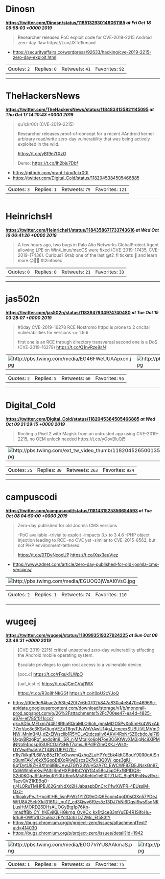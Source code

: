 # Dinosn
**https://twitter.com/Dinosn/status/1185132930148061185 _at Fri Oct 18 09:58:03 +0000 2019_**
<blockquote>
Researcher released PoC exploit code for CVE-2019-2215 Android zero-day flaw https://t.co/JXTe1kmaxd
</blockquote>

* https://securityaffairs.co/wordpress/92633/hacking/cve-2019-2215-zero-day-exploit.html

<table><tr>
<td>Quotes: <code>2</code></td>
<td>Replies: <code>0</code></td>
<td>Retweets: <code>41</code></td>
<td>Favorites: <code>92</code></td>
</tr></table>

---

# TheHackersNews
**https://twitter.com/TheHackersNews/status/1184834125821145095 _at Thu Oct 17 14:10:43 +0000 2019_**
<blockquote>
qu1ckr00t (CVE-2019-2215)

Researcher releases proof-of-concept for a recent #Android kernel arbitrary read/write zero-day vulnerability that was being actively exploited in the wild.

https://t.co/yBf9n7fXzO

Demo: https://t.co/Ih2biu7Dbf
</blockquote>

* https://github.com/grant-h/qu1ckr00t
* https://twitter.com/Digital_Cold/status/1182045384505466885

<table><tr>
<td>Quotes: <code>3</code></td>
<td>Replies: <code>1</code></td>
<td>Retweets: <code>79</code></td>
<td>Favorites: <code>121</code></td>
</tr></table>

---

# HeinrichsH
**https://twitter.com/HeinrichsH/status/1184358671733743616 _at Wed Oct 16 06:41:26 +0000 2019_**
<blockquote>
A few hours ago, two bugs in Palo Alto Networks GlobalProtect Agent allowing LPE on Win/Linux/macOS were fixed (CVE-2019-17435, CVE-2019-17436). Curious? Grab one of the last @t2_fi tickets 🎫 and learn more 😊🤙🏻 #t2infosec
</blockquote>


<table><tr>
<td>Quotes: <code>0</code></td>
<td>Replies: <code>0</code></td>
<td>Retweets: <code>21</code></td>
<td>Favorites: <code>33</code></td>
</tr></table>

---

# jas502n
**https://twitter.com/jas502n/status/1183947634974740480 _at Tue Oct 15 03:28:07 +0000 2019_**
<blockquote>
#0day CVE-2019-16278 RCE
Nostromo httpd is prone to 2 cricital 
vulnerabilities for versions &lt;= 1.9.6 

first one is an RCE through directory transversal
second one is a DoS (CVE-2019-16279) https://t.co/Q1nvRze8aN
</blockquote>


<table><tr>
<td><img src="pictures/http+++pbs.twimg.com+media+EG46FWeUUAApxon.jpg" alt="http://pbs.twimg.com/media/EG46FWeUUAApxon.jpg"></td>
<td><img src="pictures/http+++pbs.twimg.com+media+EG46FWhUcAA9QdM.jpg" alt="http://pbs.twimg.com/media/EG46FWhUcAA9QdM.jpg"></td>
</tr></table>
<table><tr>
<td>Quotes: <code>2</code></td>
<td>Replies: <code>5</code></td>
<td>Retweets: <code>60</code></td>
<td>Favorites: <code>95</code></td>
</tr></table>

---

# Digital_Cold
**https://twitter.com/Digital_Cold/status/1182045384505466885 _at Wed Oct 09 21:29:15 +0000 2019_**
<blockquote>
Rooting a Pixel 2 with Magisk from an untrusted app using CVE-2019-2215, no OEM unlock needed https://t.co/yGovBluQj5
</blockquote>


<table><tr>
<td><img src="pictures/http+++pbs.twimg.com+ext_tw_video_thumb+1182045265001357312+pu+img+ffCQBoITirrgjGnZ.jpg" alt="http://pbs.twimg.com/ext_tw_video_thumb/1182045265001357312/pu/img/ffCQBoITirrgjGnZ.jpg"></td>
</tr></table>
<table><tr>
<td>Quotes: <code>25</code></td>
<td>Replies: <code>30</code></td>
<td>Retweets: <code>263</code></td>
<td>Favorites: <code>924</code></td>
</tr></table>

---

# campuscodi
**https://twitter.com/campuscodi/status/1181431525356654593 _at Tue Oct 08 04:50:00 +0000 2019_**
<blockquote>
Zero-day published for old Joomla CMS versions

-PoC available
-trivial to exploit
-impacts 3.x to 3.4.6
-PHP object injection leading to RCE
-no CVE yet
-similar to CVE-2015-8562, but not PHP environment-tethered

https://t.co/0TDyNcocUP https://t.co/Xsx3euViez
</blockquote>

* https://www.zdnet.com/article/zero-day-published-for-old-joomla-cms-versions/

<table><tr>
<td><img src="pictures/http+++pbs.twimg.com+media+EGUOQ3jWsAI0VsO.jpg" alt="http://pbs.twimg.com/media/EGUOQ3jWsAI0VsO.jpg"></td>
</tr></table>
<table><tr>
<td>Quotes: <code>2</code></td>
<td>Replies: <code>1</code></td>
<td>Retweets: <code>74</code></td>
<td>Favorites: <code>110</code></td>
</tr></table>

---

# wugeej
**https://twitter.com/wugeej/status/1180993519327924225 _at Sun Oct 06 23:49:31 +0000 2019_**
<blockquote>
[CVE-2019-2215] critical unpatched zero-day vulnerability affecting the Android mobile operating system.

Escalate privileges to gain root access to a vulnerable device. 

[poc.c] https://t.co/rFquk1LWpO

[uaf_test.c] https://t.co/JGmCVuj1WX

https://t.co/R3o8hNkGGf https://t.co/t0pU2cYJoQ
</blockquote>

* https://00e9e64bac2d53fe420f7c6b0702b847a830a4e8470c46969c-apidata.googleusercontent.com/download/storage/v1/b/monorail-prod.appspot.com/o/26%2Fattachments%2Fc700ee47-ea4d-4825-a67e-ef785f011ccc?qk=AD5uMEtxm7d4E18RhqRQraMLOl6oh_gmsMI2O5PvXo5mHk4VNxAb77erVac8c3KSyRtugVEZuT8gvTJvWnVrAwU14gJ_fcnexxSUBUiVLMVmDNW_MnlnB4U_dZxElWsclib1R5YCLvQtdcssIIv6AKVi4RxNrSZ6cbdcJel7i9UxgyBRzgRgf_exdo9n8_iSR_njMMtajKo6pN7oe3O6KtWyXM3jqNc9XlPMjNNb94nosp6SURCOaY8HkT7cmsJ8PdIPZImQXKJ-WsX-UYVwrPxaViVZTjQN7UEFO7fL-n1ly7klkgPL6ilVpB5zTK1xOwwmQxhqZLuHPYeEbk4ldtC6ouY90R0qAlSnxBumFAk1v6kX5GopBtlXoRKwjDscsDk7kK3Q0W_qps3glU-8qfDytU8ZHBXfm6lBkCVwJZGlY23WjH5zA7C_EWCWF8ZQEJNskGn87_CdjhWitnEeKwiPAItijSmfHXPdHbCYjjYG4n58cJ5pOFxfBPIDQ8-S2d0KGgJ6fJoHeuRYl0Ut6rqNMsSKehIe1jeEl0TZUJC_BjqPUFnNwzRvz-TazvQV21KEBqO-rJ4LORuTMHPBJ62GrsNdXd2HJabaapbDnCrcI1fwXWFR-4EUssiM-Qxz-u6ioakyPeJ1HpojKlHB_5snPrWz1YlZG9nOiQ6Ecom4pgD0sClXn57PDeJWfU8A25cIrXIul3161Ui_nu1Z_cd3Qwv6f9zs5z13DJ7hNi6DqvI6ws9sqNKLusHtMORD26DHsAUOGyBtg1p76Kn-1madffBb_CY_hKEvjKjLHGkrng_OyKCx_kx1it2ce83mYuEB4R1SifoHu-lo1u8-0Wfo1LCku6xzzEYctQo1jzDZ2Mc_Et583tY
* https://bugs.chromium.org/p/project-zero/issues/attachmentText?aid=414030
* https://bugs.chromium.org/p/project-zero/issues/detail?id=1942

<table><tr>
<td><img src="pictures/http+++pbs.twimg.com+media+EGO7ViYU8AAkmJS.png" alt="http://pbs.twimg.com/media/EGO7ViYU8AAkmJS.png"></td>
<td><img src="pictures/http+++pbs.twimg.com+media+EGO7VidVAAAW6tW.jpg" alt="http://pbs.twimg.com/media/EGO7VidVAAAW6tW.jpg"></td>
</tr></table>
<table><tr>
<td>Quotes: <code>1</code></td>
<td>Replies: <code>0</code></td>
<td>Retweets: <code>33</code></td>
<td>Favorites: <code>75</code></td>
</tr></table>

---

